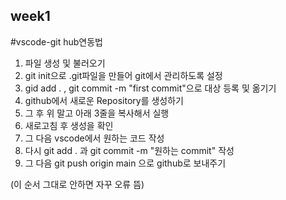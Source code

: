 ## week1

#vscode-git hub연동법

1. 파일 생성 및 불러오기
2. git init으로 .git파일을 만들어 git에서 관리하도록 설정
3. gid add . , git commit -m "first commit"으로 대상 등록 및 옮기기
4. github에서 새로운 Repository를 생성하기
5. 그 후 위 말고 아래 3줄을 복사해서 실행
6. 새로고침 후 생성을 확인
7. 그 다음 vscode에서 원하는 코드 작성
8. 다시 git add . 과 git commit -m "원하는 commit" 작성
9. 그 다음 git push origin main 으로 github로 보내주기

(이 순서 그대로 안하면 자꾸 오류 뜸)